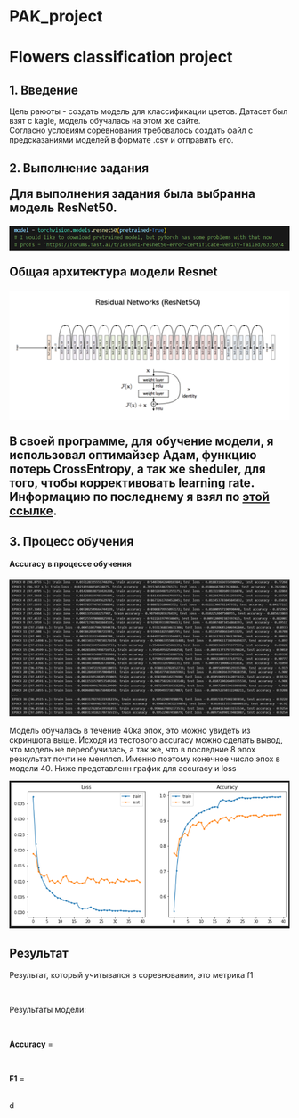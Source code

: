 # PAK_project
<h1>Flowers classification project</h1>
<h2>1. Введение</h2>
<p>Цель раюоты - создать модель для классификации цветов. Датасет был взят с kagle, модель обучалась на этом же сайте.<br>
Согласно условиям соревнования требовалось создать файл с предсказаниями моделей в формате .csv и отправить его.<br></p>
<h2>2. Выполнение задания</2>
<p>Для выполнения задания была выбранна модель ResNet50.</p>
<img src="./model.png">
<p>Общая архитектура модели Resnet</p>
<img src="./arhitec.png">
<p>В своей программе, для обучение модели, я использовал оптимайзер Адам, функцию потерь CrossEntropy, а так же sheduler, для того, чтобы коррективовать learning rate. Информацию по последнему я взял по <a href="https://neptune.ai/blog/how-to-choose-a-learning-rate-scheduler">этой ссылке</a>.</p>
<h2>3. Процесс обучения</h2>
<h4>Accuracy в процессе обучения</h4>
<img src="training.png">
<p>Модель обучалась в течение 40ка эпох, это можно увидеть из скриншота выше. Исходя из тестового accuracy можно сделать вывод, что модель не переобучилась, а так же, что в последние 8 эпох резкультат почти не менялся. Именно поэтому конечное число эпох в модели 40. Ниже представленн график для accuracy и loss</p>
<img src="acc_graoh.png">
<h2>Результат</h2>
<p>Результат, который учитывался в соревновании, это метрика f1</p>
<img src ="">
<p>Результаты модели:</p><br>
<p><b>Accuracy</b> = </p><br>
<p><b>F1</b> = </p><br>
d